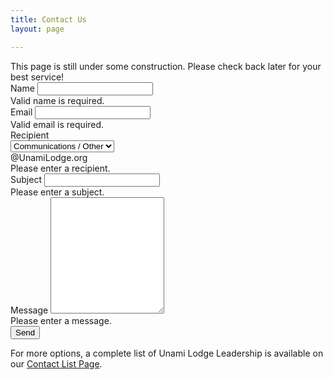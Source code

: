 ```yaml
---
title: Contact Us
layout: page

---
```


<div class="alert alert-warning">
    This page is still under some construction. Please check back later for your best service!
</div>
<form id="contactform" class="needs-validation"   onsubmit="event.preventDefault();" novalidate>
  <div class="row">
    <div class="col-md-6">
      <div class="form-group">
        <label for="name">Name</label>
        <input type="text" class="form-control" name="name" id="contactform-name" placeholder="" value="" required>
        <div class="invalid-feedback">Valid name is required.</div>
      </div>
      <div class="form-group">
        <label for="email">Email</label>
        <input type="email" class="form-control" name="email" id="contactform-email" placeholder="" value="" required>
        <div class="invalid-feedback">Valid email is required.</div>
      </div>
      <div class="form-group">
        <label for="recipient">Recipient</label>
        <div class="input-group">
          <select class="form-control" name="recipient" id="contactform-recipient">
            <option value="membership">Membership</option>
            <option value="events">Events</option>
            <option value="ordeal">Ordeal</option>
            <option value="brotherhood">Brotherhood</option>
            <option value="service">Service</option>
            <option value="unitelections">Unit Elections</option>
            <option value="ommunications" selected>Communications / Other</option>
          </select>
          <div class="input-group-append">
            <div class="input-group-text">@UnamiLodge.org</div>
          </div>
          <div class="invalid-feedback">Please enter a recipient.</div>
        </div>
      </div>
      <div class="form-group">
        <label for="subject">Subject</label>
        <input type="text" class="form-control" name="subject" id="contactform-subject" placeholder="" value="" required>
        <div class="invalid-feedback">Please enter a subject.</div>
      </div>
    </div>
    <div class="col-md-6">
      <div class="form-group">
        <label for="message">Message</label>
        <textarea class="form-control" name="message" id="contactform-message" rows="12" required></textarea>
        <div class="invalid-feedback">Please enter a message.</div>
      </div>
      <div class="form-group">
        <button type="submit" class="btn btn-primary btn-block" id="contactform-send">Send</button>
      </div>
    </div>
  </div>
</form>

For more options, a complete list of Unami Lodge Leadership is available on our [Contact List Page](contactlist).
